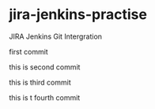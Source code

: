# jira-jenkins-practise
JIRA Jenkins Git Intergration


first commit


this is second commit


this is third commit 


this is t fourth commit
